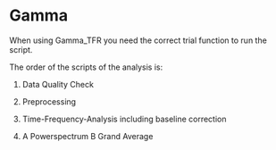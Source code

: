 # Gamma
When using Gamma_TFR you need the correct trial function to run the script.

The order of the scripts of the analysis is:

 1. Data Quality Check
   
 2. Preprocessing
    
 3. Time-Frequency-Analysis including baseline correction
    
 4. A Powerspectrum
    B Grand Average
